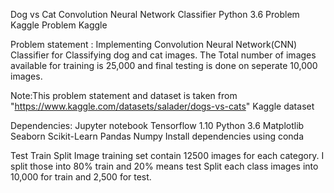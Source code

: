 Dog vs Cat Convolution Neural Network Classifier
Python 3.6 Problem Kaggle Problem Kaggle

Problem statement :
Implementing Convolution Neural Network(CNN) Classifier for Classifying dog and cat images. The Total number of images available for training is 25,000 and final testing is done on seperate 10,000 images.

Note:This problem statement and dataset is taken from "https://www.kaggle.com/datasets/salader/dogs-vs-cats" Kaggle dataset

Dependencies:
Jupyter notebook
Tensorflow 1.10
Python 3.6
Matplotlib
Seaborn
Scikit-Learn
Pandas
Numpy
Install dependencies using conda

Test Train Split
Image training set contain 12500 images for each category. I split those into 80% train and 20% means test Split each class images into 10,000 for train and 2,500 for test.
